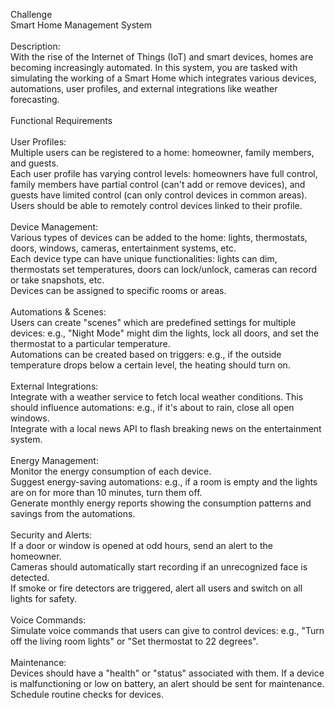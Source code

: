 Challenge
<br>Smart Home Management System
<br>
<br>Description:
<br>With the rise of the Internet of Things (IoT) and smart devices, homes are becoming increasingly automated. In this system, you are tasked with simulating the working of a Smart Home which integrates various devices, automations, user profiles, and external integrations like weather forecasting.
<br>
<br>Functional Requirements
<br>
<br>User Profiles:
<br>Multiple users can be registered to a home: homeowner, family members, and guests.
<br>Each user profile has varying control levels: homeowners have full control, family members have partial control (can't add or remove devices), and guests have limited control (can only control devices in common areas).
<br>Users should be able to remotely control devices linked to their profile.
<br>
<br>Device Management:
<br>Various types of devices can be added to the home: lights, thermostats, doors, windows, cameras, entertainment systems, etc.
<br>Each device type can have unique functionalities: lights can dim, thermostats set temperatures, doors can lock/unlock, cameras can record or take snapshots, etc.
<br>Devices can be assigned to specific rooms or areas.
<br>
<br>Automations & Scenes:
<br>Users can create "scenes" which are predefined settings for multiple devices: e.g., "Night Mode" might dim the lights, lock all doors, and set the thermostat to a particular temperature.
<br>Automations can be created based on triggers: e.g., if the outside temperature drops below a certain level, the heating should turn on.
<br>
<br>External Integrations:
<br>Integrate with a weather service to fetch local weather conditions. This should influence automations: e.g., if it's about to rain, close all open windows.
<br>Integrate with a local news API to flash breaking news on the entertainment system.
<br>
<br>Energy Management:
<br>Monitor the energy consumption of each device.
<br>Suggest energy-saving automations: e.g., if a room is empty and the lights are on for more than 10 minutes, turn them off.
<br>Generate monthly energy reports showing the consumption patterns and savings from the automations.
<br>
<br>Security and Alerts:
<br>If a door or window is opened at odd hours, send an alert to the homeowner.
<br>Cameras should automatically start recording if an unrecognized face is detected.
<br>If smoke or fire detectors are triggered, alert all users and switch on all lights for safety.
<br>
<br>Voice Commands:
<br>Simulate voice commands that users can give to control devices: e.g., "Turn off the living room lights" or "Set thermostat to 22 degrees".
<br>
<br>Maintenance:
<br>Devices should have a "health" or "status" associated with them. If a device is malfunctioning or low on battery, an alert should be sent for maintenance.
<br>Schedule routine checks for devices.
<br>